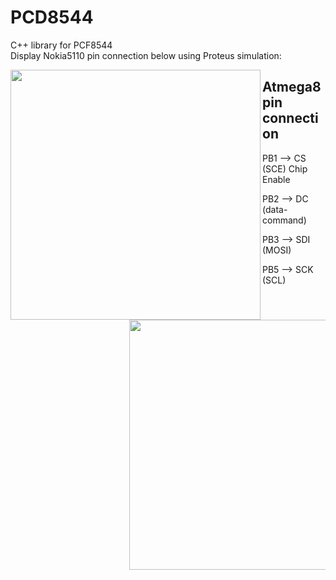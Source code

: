 # PCD8544


 C++ library for PCF8544<br/>
Display Nokia5110 pin connection below using Proteus simulation:

<img align="left" width="400" height="400" src="https://github.com/josimarpereiraleite/PCD8544/blob/main/Images/pcf8544.png">

## Atmega8 pin connection

<ul>PB1 --> CS (SCE) Chip Enable<ul/> 
<ul>PB2 --> DC (data-command)<ul/> 
<ul>PB3 --> SDI (MOSI)<ul/>
<ul>PB5 --> SCK (SCL)<ul/>

<img align="left" width="400" height="400" src="https://github.com/josimarpereiraleite/PCD8544/blob/main/Images/Atmega8.png">

